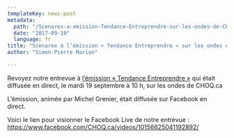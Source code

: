 ```yaml
---
templateKey: news-post
metadata:
  path: "/Scenarex-a-emission-Tendance-Entreprendre-sur-les-ondes-de-CHOQ"
  date: "2017-09-19"
  language: fr
title: "Scenarex à l’émission « Tendance Entreprendre » sur les ondes de CHOQ.ca"
author: "Simon-Pierre Marion"

---
```


Revoyez notre entrevue à [l’émission « Tendance Entreprendre »](http://www.choq.ca/emissions-detailstrepreneuriat/) qui était diffusée en direct, le mardi 19 septembre à 10 h, sur les ondes de CHOQ.ca

L’émission, animée par Michel Grenier, était diffusée sur Facebook en direct.

Voici le lien pour visionner le Facebook Live de notre entrevue : <https://www.facebook.com/CHOQ.ca/videos/10156625041192892/>
